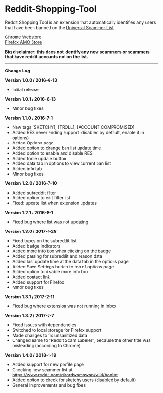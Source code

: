 # Reddit-Shopping-Tool
Reddit Shopping Tool is an extension that automatically identifies any users that have been banned on the <a href="https://www.reddit.com/r/UniversalScammerList/wiki/banlist">Universal Scammer List</a> 

<a href="https://chrome.google.com/webstore/detail/reddit-shopping-tool/pimdepbkfokgeadmhmhfpapfdbodadlg">Chrome Webstore</a>
<br>
<a href="https://addons.mozilla.org/en-US/firefox/addon/reddit-shopping-tool/">Firefox AMO Store</a>

<strong>Big disclaimer: this does not identify any new scammers or scammers that have reddit accounts not on the list.</strong>
<hr>

<strong>Change Log</strong>

**Version 1.0.0 / 2016-6-13**
* Initial release

**Version 1.0.1 / 2016-6-13**
* Minor bug fixes

**Version 1.1.0 / 2016-7-1**
* New tags [SKETCHY], [TROLL], [ACCOUNT COMPROMISED]
* Added RES never ending support (disabled by default, enable it in options)
* Added Options page
* Added option to change ban list update time
* Added option to enable and disable RES
* Added force update button
* Added data tab in options to view current ban list
* Added info tab
* Minor bug fixes

**Version 1.2.0 / 2016-7-10**
* Added subreddit filter
* Added option to edit filter list
* Fixed: update list when extension updates

**Version 1.2.1 / 2016-8-1**
* Fixed bug where list was not updating

**Version 1.3.0 / 2017-1-28**
* Fixed typos on the subreddit list
* Added badge indicators
* Added more info box when clicking on the badge
* Added parsing for subreddit and reason data
* Added last update time at the data tab in the options page
* Added Save Settings button to top of options page
* Added option to disable more info box
* Added contact link
* Added support for Firefox
* Minor bug fixes

**Version 1.3.1 / 2017-2-11**
* Fixed bug where extension was not running in inbox

**Version 1.3.2 / 2017-7-7**
* Fixed issues with dependencies
* Switched to local storage for Firefox support
* Made changes to fix unsanitized data
* Changed name to "Reddit Scam Labeler", because the other title was misleading (according to Chrome)

**Version 1.4.0 / 2018-1-19**
* Added support for new profile page
* Checking new scammer list at https://www.reddit.com/r/hardwareswap/wiki/banlist
* Added option to check for sketchy users (disabled by default)
* General improvements and bug fixes
